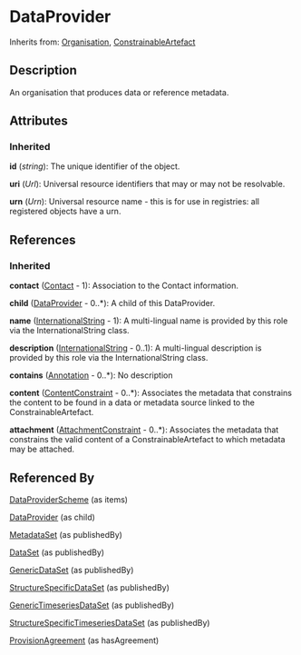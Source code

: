 
# DataProvider

Inherits from: [Organisation](Organisation.md), [ConstrainableArtefact](../Constraints/ConstrainableArtefact.md)



## Description

An organisation that produces data or reference metadata.


## Attributes

### Inherited

**id** (*string*): The unique identifier of the object.

**uri** (*Url*): Universal resource identifiers that may or may not be resolvable.

**urn** (*Urn*): Universal resource name - this is for use in registries: all registered objects have a urn.



## References

### Inherited

**contact** ([Contact](Contact.md) - 1): Association to the Contact information.

**child** ([DataProvider](DataProvider.md) - 0..*): A child of this DataProvider.

**name** ([InternationalString](../Base/InternationalString.md) - 1): A multi-lingual name is provided by this role via the InternationalString class.

**description** ([InternationalString](../Base/InternationalString.md) - 0..1): A multi-lingual description is provided by this role via the InternationalString class.

**contains** ([Annotation](../Base/Annotation.md) - 0..*): No description

**content** ([ContentConstraint](../Constraints/ContentConstraint.md) - 0..*): Associates the metadata that constrains the content to be found in a data or metadata source linked to the ConstrainableArtefact.

**attachment** ([AttachmentConstraint](../Constraints/AttachmentConstraint.md) - 0..*): Associates the metadata that constrains the valid content of a ConstrainableArtefact to which metadata may be attached.



## Referenced By

[DataProviderScheme](DataProviderScheme.md) (as items)

[DataProvider](DataProvider.md) (as child)

[MetadataSet](../MetadataStructureDefinitions/MetadataSet.md) (as publishedBy)

[DataSet](../DataStructureDefinitions/DataSet.md) (as publishedBy)

[GenericDataSet](../DataStructureDefinitions/GenericDataSet.md) (as publishedBy)

[StructureSpecificDataSet](../DataStructureDefinitions/StructureSpecificDataSet.md) (as publishedBy)

[GenericTimeseriesDataSet](../DataStructureDefinitions/GenericTimeseriesDataSet.md) (as publishedBy)

[StructureSpecificTimeseriesDataSet](../DataStructureDefinitions/StructureSpecificTimeseriesDataSet.md) (as publishedBy)

[ProvisionAgreement](../DataProvisioning/ProvisionAgreement.md) (as hasAgreement)


